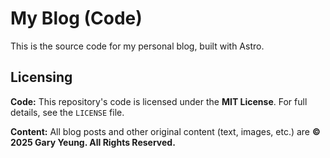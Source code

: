 # My Blog (Code)

This is the source code for my personal blog, built with Astro.

## Licensing

**Code:** This repository's code is licensed under the **MIT License**. For full details, see the `LICENSE` file.

**Content:** All blog posts and other original content (text, images, etc.) are **© 2025 Gary Yeung. All Rights Reserved.**